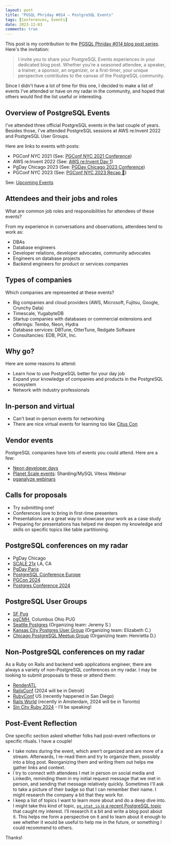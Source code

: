 ```yaml
---
layout: post
title: "PGSQL Phriday #014 — PostgreSQL Events"
tags: [Conferences, Events]
date: 2023-12-03
comments: true
---
```


This post is my contribution to the [PGSQL Phriday #014 blog post series](https://www.pgsqlphriday.com/2023/11/pgsql-phriday-014/). Here's the invitation:

> I invite you to share your PostgreSQL Events experiences in your dedicated blog post. Whether you’re a seasoned attendee, a speaker, a trainer, a sponsor, an organizer, or a first-timer, your unique perspective contributes to the canvas of the PostgreSQL community.

Since I didn't have a lot of time for this one, I decided to make a list of events I've attended or have on my radar in the community, and hoped that others would find the list useful or interesting.

## Overview of PostgreSQL Events

I’ve attended three official PostgreSQL events in the last couple of years. Besides those, I've attended PostgreSQL sessions at AWS re:Invent 2022 and PostgreSQL User Groups.

Here are links to events with posts:

* PGConf NYC 2021 (See: [PGConf NYC 2021 Conference](/blog/2021/12/06/pgconf-nyc-2021))
* AWS re:Invent 2022 (See: [AWS re:Invent Day 1](/blog/2022/11/28/aws-reinvent-day1))
* PgDay Chicago 2023 (See: [PGDay Chicago 2023 Conference](/blog/2023/05/24/pgday-chicago))
* PGConf NYC 2023 (See: [PGConf NYC 2023 Recap 🐘](/blog/2023/10/10/pgconf-nyc-2023))

See: [Upcoming Events](https://www.postgresql.org/about/events/)


## Attendees and their jobs and roles
What are common job roles and responsibilities for attendees of these events?

From my experience in conversations and observations, attendees tend to work as:
* DBAs
* Database engineers
* Developer relations, developer advocates, community advocates
* Engineers on database projects
* Backend engineers for product or services companies


## Types of companies
Which companies are represented at these events?

* Big companies and cloud providers (AWS, Microsoft, Fujitsu, Google, Crunchy Data)
* Timescale, YugabyteDB
* Startup companies with databases or commercial extensions and offerings: Tembo, Neon, Hydra
* Database services: DBTune, OtterTune, Redgate Software
* Consultancies: EDB, PGX, Inc.

## Why go?
Here are some reasons to attend:

* Learn how to use PostgreSQL better for your day job
* Expand your knowledge of companies and products in the PostgreSQL ecosystem
* Network with industry professionals

## In-person and virtual

* Can't beat in-person events for networking
* There are nice virtual events for learning too like [Citus Con](https://www.citusdata.com/cituscon/2023/)

## Vendor events
PostgreSQL companies have lots of events you could attend. Here are a few:

- [Neon developer days](https://devdays.neon.tech)
- [Planet Scale events](https://planetscale.com/events): Sharding/MySQL Vitess Webinar
- [pganalyze webinars](https://pganalyze.com/resources)


## Calls for proposals
- Try submitting one!
- Conferences love to bring in first-time presenters
- Presentations are a great way to showcase your work as a case study
- Preparing for presentations has helped me deepen my knowledge and skills on specific topics like table partitioning.


## PostgreSQL conferences on my radar
- PgDay Chicago 
- [SCALE 21x](https://www.socallinuxexpo.org/scale/21x) LA, CA
- [PgDay Paris](https://2023.pgday.paris)
- [PostgreSQL Conference Europe](https://2023.pgconf.eu)
- [PGCon 2024](https://www.pgcon.org/2024/)
- [Postgres Conference 2024](https://postgresconf.org)


## PostgreSQL User Groups
- [SF Pug](https://wiki.postgresql.org/wiki/SFPUG)
- [pgCMH](https://www.meetup.com/postgrescmh/), Columbus Ohio PUG
- [Seattle Postgres](https://www.meetup.com/seattle-postgres/) (Organizing team: Jeremy S.)
- [Kansas City Postgres User Group](https://www.meetup.com/kansas-city-postgres-user-group/) (Organizing team: Elizabeth C.)
- [Chicago PostgreSQL Meetup Group](https://www.meetup.com/chicago-postgresql-user-group/) (Organizing team: Henrietta D.)


## Non-PostgreSQL conferences on my radar
As a Ruby on Rails and backend web applications engineer, there are always a variety of non-PostgreSQL conferences on my radar. I may be looking to submit proposals to these or attend them:

* [RenderATL](https://www.renderatl.com)
* [RailsConf](https://www.railsconf.org) (2024 will be in Detroit)
* [RubyConf](https://rubyconf.org) US (recently happened in San Diego)
* [Rails World](https://rubyonrails.org/world) (recently in Amsterdam, 2024 will be in Toronto)
* [Sin City Ruby 2024](https://www.sincityruby.com) - I’ll be speaking!

## Post-Event Reflection

One specific section asked whether folks had post-event reflections or specific rituals. I have a couple!

- I take notes during the event, which aren’t organized and are more of a stream. Afterwards, I re-read them and try to organize them, possibly into a blog post. Reorganizing them and writing them out helps me gather links and context.
- I try to connect with attendees I met in person on social media and LinkedIn, reminding them in my initial request message that we met in person, and sending that message relatively quickly. Sometimes I'll ask to take a picture of their badge so that I can remember their name. I might research the company a bit that they work for.
- I keep a list of topics I want to learn more about and do a deep dive into. I might take this kind of topic, [`pg_stat_io` is a recent PostgreSQL topic](/blog/2023/11/01/PostgreSQL-IO-Visibility-wehack-pg_stat_io) that caught my interest. I’ll research it a bit and write a blog post about it. This helps me form a perspective on it and to learn about it enough to see whether it would be useful to help me in the future, or something I could recommend to others.

Thanks! 